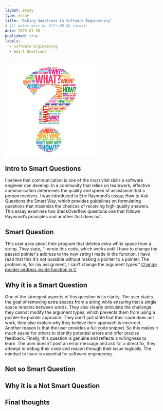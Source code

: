 ```yaml
---
layout: essay
type: essay
title: "Asking Questions in Software Engineering"
# All dates must be YYYY-MM-DD format!
date: 2025-01-30
published: true
labels:
  - Software Engineering
  - Smart Questions
---
```


<div class="d-flex justify-content-center">
    <img class="img-fluid" src="../img/Smart Question.jpg" style="width: 300px; height: 300px; object-fit: cover;">
</div>



## Intro to Smart Questions 
I believe that communication is one of the most vital skills a software engineer can develop. In a community that relies on teamwork, effective communication determines the quality and speed of assistance that a person receives. I was introduced to Eric Raymond’s essay, How to Ask Questions the Smart Way, which provides guidelines on formulating questions that maximize the chances of receiving high-quality answers. This essay examines two StackOverflow questions one that follows Raymond’s principles and another that does not.
 

## Smart Question
This user asks about their program that deletes extra white space from a string. They state, "I wrote this code, which works until I have to change the passed pointer's address to the new string I made in the function. I have read that this it's not possible without making a pointer to a pointer. The problem is, for my assignment, I can't change the argument types." 
<a href="https://stackoverflow.com/questions/79401708/change-pointer-adress-inside-function-in-c" target="_blank">Change pointer address inside function in C</a>

  
## Why it is a Smart Question
One of the strongest aspects of this question is its clarity. The user states the goal of removing extra spaces from a string while ensuring that a single space remains between words. They also clearly articulate the challenge: they cannot modify the argument types, which prevents them from using a pointer-to-pointer approach. They don't just state that their code does not work, they also explain why they believe their approach is incorrect. Another reason is that the user provides a full code snippet. So this makes it much easier for others to identify potential errors and offer precise feedback. Finally, this question is genuine and reflects a willingness to learn. The user doesn't post an error message and ask for a direct fix, they attempt to debug their code and reason through their issue logically. The mindset to learn is essential for software engineering.

## Not so Smart Question

## Why it is a Not Smart Question
  
## Final thoughts
 

  


